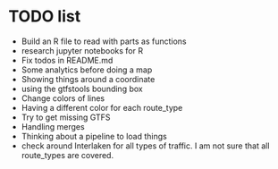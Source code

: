 # TODO list

* Build an R file to read with parts as functions
* research jupyter notebooks for R
* Fix todos in README.md
* Some analytics before doing a map
* Showing things around a coordinate
* using the gtfstools bounding box
* Change colors of lines
* Having a different color for each route_type
* Try to get missing GTFS
* Handling merges
* Thinking about a pipeline to load things
* check around Interlaken for all types of traffic. I am not sure that all route_types are covered.
